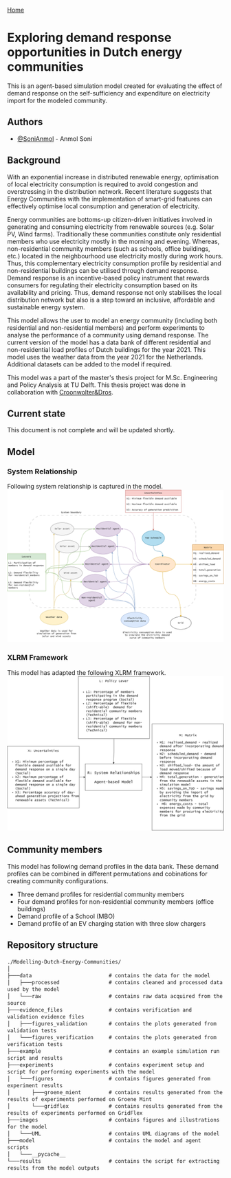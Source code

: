 [Home](https://sonianmol.com/)

# Exploring demand response opportunities in Dutch energy communities

This is an agent-based simulation model created for evaluating the effect of demand response on the self-sufficiency and expenditure on electricity import for the modeled community.

## Authors

- [@SoniAnmol](https://www.github.com/SoniAnmol) - Anmol Soni

## Background

With an exponential increase in distributed renewable energy, optimisation of local electricity consumption is required to avoid congestion and overstressing in the distribution network. Recent literature suggests that Energy Communities with the implementation of smart-grid features can effectively optimise local consumption and generation of electricity. 

Energy communities are bottoms-up citizen-driven initiatives involved in generating and consuming electricity from renewable sources (e.g. Solar PV, Wind farms). Traditionally these communities constitute only residential members who use electricity mostly in the morning and evening. Whereas, non-residential community members (such as schools, office buildings, etc.) located in the neighbourhood use electricity mostly during work hours. Thus, this complementary electricity consumption profile by residential and non-residential buildings can be utilised through demand response. Demand response is an incentive-based policy instrument that rewards consumers for regulating their electricity consumption based on its availability and pricing. Thus, demand response not only stabilises the local distribution network but also is a step toward an inclusive, affordable and sustainable energy system.

This model allows the user to model an energy community (including both residential and non-residential members) and perform experiments to analyse the performance of a community using demand response. The current version of the model has a data bank of different residential and non-residential load profiles of Dutch buildings for the year 2021. This model uses the weather data from the year 2021 for the Netherlands. Additional datasets can be added to the model if required.

This model was a part of the master's thesis project for  M.Sc. Engineering and Policy Analysis at TU Delft. This thesis project was done in collaboration with [Croonwolter&Dros](https://croonwolterendros.nl/).


## Current state

This document is not complete and will be updated shortly.


## Model



### System Relationship
Following system relationship is captured in the model.
<img src="images/Model-System-relationships.png">

### XLRM Framework
This model has adapted the following XLRM framework.
<img src="images/Model-XLRM.png" alt="xlrm_diagram">

## Community members
This model has following demand profiles in the data bank. These demand profiles can be combined in different
permutations and cobinations for creating community configurations.

- Three demand profiles for residential community members
- Four demand profiles for non-residential community members (office buildings)
- Demand profile of a School (MBO)
- Demand profile of an EV charging station with three slow chargers


## Repository structure

```angular2html
./Modelling-Dutch-Energy-Communities/
│
├───data                         # contains the data for the model
│   ├───processed                # contains cleaned and processed data used by the model
│   └───raw                      # contains raw data acquired from the source
├───evidence_files               # contains verification and validation evidence files
│   ├───figures_validation       # contains the plots generated from validation tests
│   └───figures_verification     # contains the plots generated from verification tests
├───example                      # contains an example simulation run script and results
├───experiments                  # contains experiment setup and script for performing experiments with the model
│   └───figures                  # contains figures generated from experiment results
│       ├───groene_mient         # contains results generated from the results of experiments performed on Groene Mint
│       └───gridflex             # contains results generated from the results of experiments performed on GridFlex
├───images                       # contains figures and illustrations for the model
│   └───UML                      # contains UML diagrams of the model
├───model                        # contains the model and agent scripts
│   └───__pycache__
└───results                      # contains the script for extracting results from the model outputs

```



